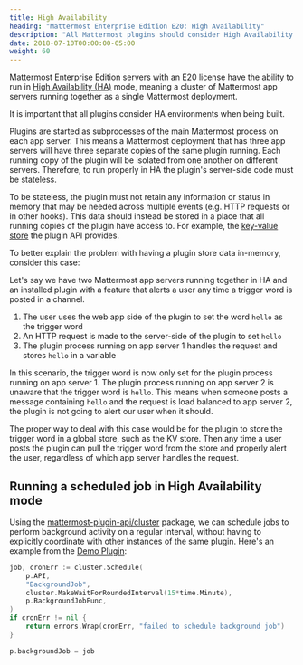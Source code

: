 ```yaml
---
title: High Availability
heading: "Mattermost Enterprise Edition E20: High Availability"
description: "All Mattermost plugins should consider High Availability (HA) environments. Learn more about our standards for workign with HA mode servers."
date: 2018-07-10T00:00:00-05:00
weight: 60
---
```


Mattermost Enterprise Edition servers with an E20 license have the ability to run in [High Availability (HA)](https://docs.mattermost.com/deployment/cluster.html) mode, meaning a cluster of Mattermost app servers running together as a single Mattermost deployment.

It is important that all plugins consider HA environments when being built.

Plugins are started as subprocesses of the main Mattermost process on each app server. This means a Mattermost deployment that has three app servers will have three separate copies of the same plugin running. Each running copy of the plugin will be isolated from one another on different servers. Therefore, to run properly in HA the plugin's server-side code must be stateless.

To be stateless, the plugin must not retain any information or status in memory that may be needed across multiple events (e.g. HTTP requests or in other hooks). This data should instead be stored in a place that all running copies of the plugin have access to. For example, the [key-value store](/extend/plugins/server/reference/#API.KVSet) the plugin API provides.

To better explain the problem with having a plugin store data in-memory, consider this case:

Let's say we have two Mattermost app servers running together in HA and an installed plugin with a feature that alerts a user any time a trigger word is posted in a channel.

1. The user uses the web app side of the plugin to set the word `hello` as the trigger word
2. An HTTP request is made to the server-side of the plugin to set `hello`
3. The plugin process running on app server 1 handles the request and stores `hello` in a variable

In this scenario, the trigger word is now only set for the plugin process running on app server 1. The plugin process running on app server 2 is unaware that the trigger word is `hello`. This means when someone posts a message containing `hello` and the request is load balanced to app server 2, the plugin is not going to alert our user when it should.

The proper way to deal with this case would be for the plugin to store the trigger word in a global store, such as the KV store. Then any time a user posts the plugin can pull the trigger word from the store and properly alert the user, regardless of which app server handles the request.

## Running a scheduled job in High Availability mode

Using the [mattermost-plugin-api/cluster](https://github.com/mattermost/mattermost-plugin-api/blob/37eccf0f0f3e9e0737d017b555ef3e2e720b3021/cluster/job.go#L112) package, we can schedule jobs to perform background activity on a regular interval, without having to explicitly coordinate with other instances of the same plugin. Here's an example from the [Demo Plugin](https://github.com/mattermost/mattermost-plugin-demo/blob/d647f1ed7fdc384f5bc163a6bba689ab4293704e/server/activate_hooks.go#L72):

```go
job, cronErr := cluster.Schedule(
    p.API,
    "BackgroundJob",
    cluster.MakeWaitForRoundedInterval(15*time.Minute),
    p.BackgroundJobFunc,
)
if cronErr != nil {
    return errors.Wrap(cronErr, "failed to schedule background job")
}

p.backgroundJob = job
```
